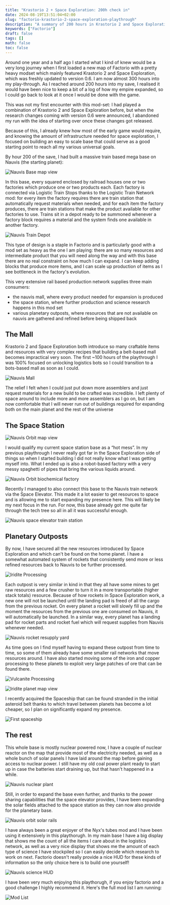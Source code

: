 ```yaml
---
title: "Krastorio 2 + Space Exploration: 200h check in"
date: 2024-08-19T13:51:04+02:00
slug: "factorio-krastorio-2-space-exploration-playthrough"
description: "A summary of 200 hours in Krastorio 2 and Space Exploration (0.6)"
keywords: ["Factorio"]
draft: false
tags: []
math: false
toc: false
---
```


Around one year and a half ago I started what I kind of knew would be a very long journey when I first loaded a new map of Factorio with a pretty heavy modset which mainly featured Krastorio 2 and Space Exploration, which was freshly updated to version 0.6. I am now almost 300 hours into my play-through. As I reached around 200 hours into my save, I realised it would have been nice to keep a bit of a log of how my empire expanded, so I could go back to look at it once I would be done with the game.

This was not my first encounter with this mod-set: I had played a combination of Krastorio 2 and Space Exploration before, but when the research changes coming with version 0.6 were announced, I abandoned my run with the idea of starting over once these changes got released.

Because of this, I already knew how most of the early game would require, and knowing the amount of infrastructure needed for space exploration, I focused on building an easy to scale base that could serve as a good starting point to reach all my various universal goals.

By hour 200 of the save, I had built a massive train based mega base on Nauvis (the starting planet):

![Nauvis Base map view](/images/factorio-200h/nauvis-base-mapview.png)

In this base, every squared enclosed by railroad houses one or two factories which produce one or two products each. Each factory is connected via Logistic Train Stops thanks to the Logistic Train Network mod: for every item the factory requires there are train station that automatically request materials when needed, and for each item the factory produces, there are train stations that make the product available for other factories to use. Trains sit in a depot ready to be summoned whenever a factory block requires a material and the system finds one available in another factory.

![Nauvis Train Depot](/images/factorio-200h/nauvis-base-train-depot-1.png)

This type of design is a staple in Factorio and is particularly good with a mod set as heavy as the one I am playing: there are so many resources and intermediate product that you will need along the way and with this base there are no real constraint on how much I can expand. I can keep adding blocks that produce more items, and I can scale up production of items as I see bottleneck in the factory's evolution.

This very extensive rail based production network supplies three main consumers:

- the nauvis mall, where every product needed for expansion is produced
- the space station, where further production and science research happens in this mod set
- various planetary outposts, where resources that are not available on nauvis are gathered and refined before being shipped back

## The Mall

Krastorio 2 and Space Exploration both introduce so many craftable items and resources with very complex recipes that building a belt-based mall becomes impractical very soon. The first ~100 hours of the playthrough I was 100% focused on unlocking logistics bots so I could transition to a bots-based mall as soon as I could.

![Nauvis Mall](/images/factorio-200h/nauvis-base-mall.png)

The relief I felt when I could just put down more assemblers and just request materials for a new build to be crafted was incredible. I left plenty of space around to include more and more assemblers as I go on, but I am now comfortable that I will never run out of buildings required for expanding both on the main planet and the rest of the universe

## The Space Station

![Nauvis Orbit map view](/images/factorio-200h/nauvis-orbit-base-mapview.png)

I would qualify my current space station base as a “hot mess”. In my previous playthrough I never really got far in the Space Exploration side of things so when I started building I did not really know what I was getting myself into. What I ended up is also a robot-based factory with a very messy spaghetti of pipes that bring the various liquids around. 

![Nauvis Orbit biochemical factory](/images/factorio-200h/nauvis-orbit-base-biochemical-area.png)

Recently I managed to also connect this base to the Nauvis train network via the Space Elevator. This made it a lot easier to get resources to space and is allowing me to start expanding my presence here. This will likely be my next focus in the run. For now, this base already got me quite far through the tech tree so all in all it was successful enough.

![Nauvis space elevator train station](/images/factorio-200h/nauvis-base-space-elevator-station.png)

## Planetary Outposts

By now, I have secured all the new resources introduced by Space Exploration and which can't be found on the home planet. I have a somewhat automated system of rockets that consistently send more or less refined resources back to Nauvis to be further processed.

![Iridite Processing](/images/factorio-200h/gibil-base-iridite-processing.png)

Each outpost is very similar in kind in that they all have some mines to get raw resources and a few crusher to turn it in a more transportable (higher stack totals) resource. Because of how rockets in Space Exploration work, a new one will not be launched until the landing pad is freed of all the cargo from the previous rocket. On every planet a rocket will slowly fill up and the moment the resources from the previous one are consumed on Nauvis, it will automatically be launched. In a similar way, every planet has a landing pad for rocket parts and rocket fuel which will request supplies from Nauvis whenever needed.

![Nauvis rocket resupply yard](/images/factorio-200h/nauvis-base-rocket-yard.png)

As time goes on I find myself having to expand these outpost from time to time, so some of them already have some smaller rail networks that move resources around. I have also started moving some of the iron and copper processing to these planets to exploit very large patches of ore that can be found there. 

![Vulcanite Processing](/images/factorio-200h/mariel-base-vulcanite.png)

![Iridite planet map view](/images/factorio-200h/gibil-map-view-iridite.png)


I recently acquired the Spaceship that can be found stranded in the initial asteroid belt thanks to which travel between planets has become a lot cheaper, so I plan on significantly expand my presence.

![First spaceship](/images/factorio-200h/first-spaceship.png)

## The rest

This whole base is mostly nuclear powered now, I have a couple of nuclear reactor on the map that provide most of the electricity needed, as well as a whole bunch of solar panels I have laid around the map before gaining access to nuclear power. I still have my old coal power plant ready to start up in case the batteries start draining up, but that hasn't happened in a while.

![Nauvis nuclear plant](/images/factorio-200h/nauvis-base-main-nuclear-plant.png)

Still, in order to expand the base even further, and thanks to the power sharing capabilities that the space elevator provides, I have been expanding the solar fields attached to the space station as they can now also provide for the planetary base.

![Nauvis orbit solar rails](/images/nauvis-orbit-solar-rails.png)

I have always been a great enjoyer of the Nyx's tubes mod and I have been using it extensively in this playthorugh. In my main base I have a big display that shows me the count of all the items I care about in the logistics network, as well as a very nice display that shows me the amount of each type of science I have stockpiled so I can easily decide which research to work on next. Factorio doesn't really provide a nice HUD for these kinds of information so the only choice here is to build one yourself!

![Nauvis science HUD](/images/factorio-200h/nauvis-base-science-display.png)

I have been very much enjoying this playthorugh, if you enjoy factorio and a good challenge I highly recommend it. Here's the full mod list I am running:

![Mod List](/images/factorio-200h/modlist.png)
